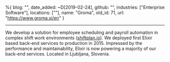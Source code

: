 %{
  blog: "",
  date_added: ~D[2019-02-24],
  github: "",
  industries: ["Enterprise Software"],
  locations: [""],
  name: "Groma",
  old_id: 71,
  url: "https://www.groma.si/en"
}

---

We develop a solution for employee scheduling and payroll automation in complex shift work environments ([shiftplan.io](https://www.shiftplan.io)). We deployed first Elixir based back-end services to production in 2015. Impressed by the performance and maintainability, Elixir is now powering a majority of our back-end services. Located in Ljubljana, Slovenia.
